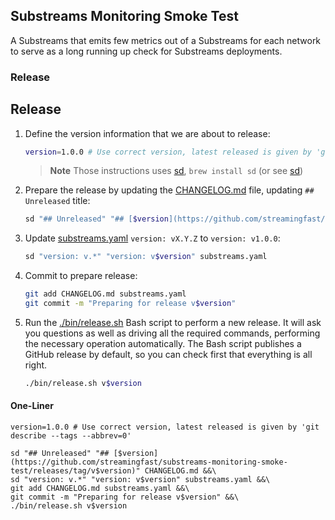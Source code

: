 ## Substreams Monitoring Smoke Test

A Substreams that emits few metrics out of a Substreams for each network to serve as a long running up check for Substreams deployments.

### Release

## Release

1. Define the version information that we are about to release:

    ```bash
    version=1.0.0 # Use correct version, latest released is given by 'git describe --tags --abbrev=0'
    ```

    > **Note** Those instructions uses [sd](https://github.com/chmln/sd#installation), `brew install sd` (or see [sd](https://github.com/chmln/sd#installation))

1. Prepare the release by updating the [CHANGELOG.md](./CHANGELOG.md) file, updating `## Unreleased` title:

    ```bash
    sd "## Unreleased" "## [$version](https://github.com/streamingfast/substreams-monitoring-smoke-test/releases/tag/v$version)" CHANGELOG.md
    ```

1. Update [substreams.yaml](./substreams.yaml) `version: vX.Y.Z` to `version: v1.0.0`:

    ```bash
    sd "version: v.*" "version: v$version" substreams.yaml
    ```

1. Commit to prepare release:

    ```bash
    git add CHANGELOG.md substreams.yaml
    git commit -m "Preparing for release v$version"
    ```

1. Run the [./bin/release.sh](./bin/release.sh) Bash script to perform a new release. It will ask you questions as well as driving all the required commands, performing the necessary operation automatically. The Bash script publishes a GitHub release by default, so you can check first that everything is all right.

    ```bash
    ./bin/release.sh v$version
    ```

#### One-Liner

```
version=1.0.0 # Use correct version, latest released is given by 'git describe --tags --abbrev=0'

sd "## Unreleased" "## [$version](https://github.com/streamingfast/substreams-monitoring-smoke-test/releases/tag/v$version)" CHANGELOG.md &&\
sd "version: v.*" "version: v$version" substreams.yaml &&\
git add CHANGELOG.md substreams.yaml &&\
git commit -m "Preparing for release v$version" &&\
./bin/release.sh v$version
```
